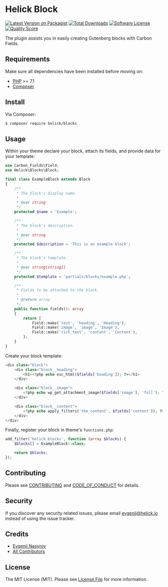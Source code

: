 # Helick Block

[![Latest Version on Packagist][ico-version]][link-packagist]
[![Total Downloads][ico-downloads]][link-downloads]
[![Software License][ico-license]](LICENSE.md)
[![Quality Score][ico-code-quality]][link-code-quality]

The plugin assists you in easily creating Gutenberg blocks with Carbon Fields.

## Requirements

Make sure all dependencies have been installed before moving on:

* [PHP](http://php.net/manual/en/install.php) >= 7.1
* [Composer](https://getcomposer.org/download/)

## Install

Via Composer:

``` bash
$ composer require helick/blocks
```

## Usage

Within your theme declare your block, attach its fields, and provide data for your template:

``` php
use Carbon_Fields\Field;
use Helick\Blocks\Block;

final class ExampleBlock extends Block
{
    /**
     * The block's display name.
     *
     * @var string
     */
    protected $name = 'Example';

    /**
     * The block's description.
     *
     * @var string
     */
    protected $description = 'This is an example block';

    /**
     * The block's template.
     *
     * @var string|string[]
     */
    protected $template = 'partials/blocks/example.php';

    /**
     * Fields to be attached to the block.
     *
     * @return array
     */
    public function fields(): array
    {
        return [
            Field::make('text', 'heading', 'Heading'),
            Field::make('image', 'image', 'Image'),
            Field::make('rich_text', 'content', 'Content'),
        ];
    }
}
```

Create your block template:

``` php
<div class="block">
    <div class="block__heading">
        <h1><?php echo esc_html($fields['heading']); ?></h1>
    </div>

    <div class="block__image">
        <?php echo wp_get_attachment_image($fields['image'], 'full'); ?>
    </div>

    <div class="block__content">
        <?php echo apply_filters('the_content', $fields['content']); ?>
    </div>
</div>
```

Finally, register your block in theme's `functions.php`:

``` php
add_filter('helick_blocks', function (array $blocks) {
    $blocks[] = ExampleBlock::class;

    return $blocks;
});
```

## Contributing

Please see [CONTRIBUTING](CONTRIBUTING.md) and [CODE_OF_CONDUCT](CODE_OF_CONDUCT.md) for details.

## Security

If you discover any security related issues, please email evgenii@helick.io instead of using the issue tracker.

## Credits

- [Evgenii Nasyrov][link-author]
- [All Contributors][link-contributors]

## License

The MIT License (MIT). Please see [License File](LICENSE.md) for more information.

[ico-version]: https://img.shields.io/packagist/v/helick/blocks.svg?style=flat-square
[ico-license]: https://img.shields.io/badge/license-MIT-brightgreen.svg?style=flat-square
[ico-code-quality]: https://img.shields.io/scrutinizer/g/helick/blocks.svg?style=flat-square
[ico-downloads]: https://img.shields.io/packagist/dt/helick/blocks.svg?style=flat-square

[link-packagist]: https://packagist.org/packages/helick/blocks
[link-code-quality]: https://scrutinizer-ci.com/g/helick/blocks
[link-downloads]: https://packagist.org/packages/helick/blocks
[link-author]: https://github.com/nasyrov
[link-contributors]: ../../contributors
